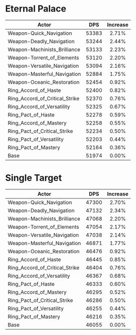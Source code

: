# Eternal Palace
| Actor | DPS | Increase |
|---|:---:|:---:|
|Weapon-Quick_Navigation|53383|2.71%|
|Weapon-Deadly_Navigation|53244|2.44%|
|Weapon-Machinists_Brilliance|53133|2.23%|
|Weapon-Torrent_of_Elements|53120|2.20%|
|Weapon-Versatile_Navigation|53094|2.16%|
|Weapon-Masterful_Navigation|52884|1.75%|
|Weapon-Oceanic_Restoration|52454|0.92%|
|Ring_Accord_of_Haste|52400|0.82%|
|Ring_Accord_of_Critical_Strike|52370|0.76%|
|Ring_Accord_of_Versatility|52325|0.67%|
|Ring_Pact_of_Haste|52278|0.59%|
|Ring_Accord_of_Mastery|52258|0.55%|
|Ring_Pact_of_Critical_Strike|52234|0.50%|
|Ring_Pact_of_Versatility|52203|0.44%|
|Ring_Pact_of_Mastery|52164|0.36%|
|Base|51974|0.00%|

# Single Target
| Actor | DPS | Increase |
|---|:---:|:---:|
|Weapon-Quick_Navigation|47300|2.70%|
|Weapon-Deadly_Navigation|47132|2.34%|
|Weapon-Machinists_Brilliance|47068|2.20%|
|Weapon-Torrent_of_Elements|47054|2.17%|
|Weapon-Versatile_Navigation|47038|2.14%|
|Weapon-Masterful_Navigation|46871|1.77%|
|Weapon-Oceanic_Restoration|46476|0.92%|
|Ring_Accord_of_Haste|46445|0.85%|
|Ring_Accord_of_Critical_Strike|46404|0.76%|
|Ring_Accord_of_Versatility|46367|0.68%|
|Ring_Pact_of_Haste|46333|0.60%|
|Ring_Accord_of_Mastery|46295|0.52%|
|Ring_Pact_of_Critical_Strike|46286|0.50%|
|Ring_Pact_of_Versatility|46255|0.44%|
|Ring_Pact_of_Mastery|46216|0.35%|
|Base|46055|0.00%|
